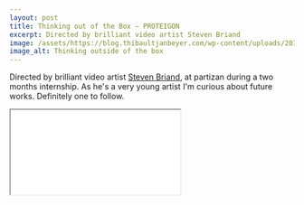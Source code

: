 ```yaml
---
layout: post
title: Thinking out of the Box – PROTEIGON
excerpt: Directed by brilliant video artist Steven Briand
image: /assets/https://blog.thibaultjanbeyer.com/wp-content/uploads/2014/03/Screen-Shot-2014-03-22-at-15.33.17.png
image_alt: Thinking outside of the box
---
```


<p>Directed by brilliant video artist <a href="https://vimeo.com/burayan">Steven Briand</a>, at partizan during a two months internship. As he's a very young artist I'm curious about future works. Definitely one to follow.</p>
<div class="elastic-video"><iframe width="300" height="150" src="//player.vimeo.com/video/33480080?color=ffffff"></iframe></div>
<p>&nbsp;</p>
